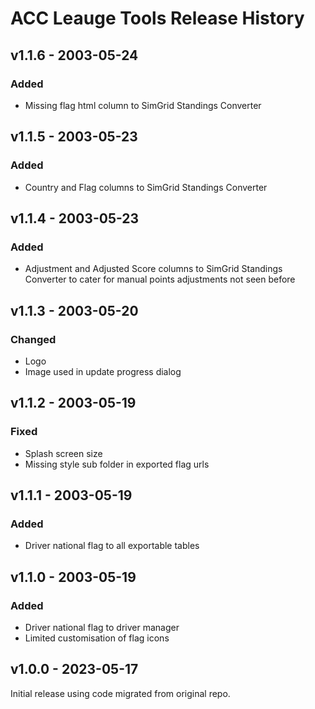 # ACC Leauge Tools Release History

## v1.1.6 - 2003-05-24

### Added
- Missing flag html column to SimGrid Standings Converter

## v1.1.5 - 2003-05-23

### Added
- Country and Flag columns to SimGrid Standings Converter

## v1.1.4 - 2003-05-23

### Added
- Adjustment and Adjusted Score columns to SimGrid Standings Converter to cater for manual points adjustments not seen before

## v1.1.3 - 2003-05-20

### Changed
- Logo
- Image used in update progress dialog

## v1.1.2 - 2003-05-19

### Fixed
- Splash screen size
- Missing style sub folder in exported flag urls

## v1.1.1 - 2003-05-19

### Added
- Driver national flag to all exportable tables

## v1.1.0 - 2003-05-19

### Added
- Driver national flag to driver manager
- Limited customisation of flag icons

## v1.0.0 - 2023-05-17
Initial release using code migrated from original repo.

